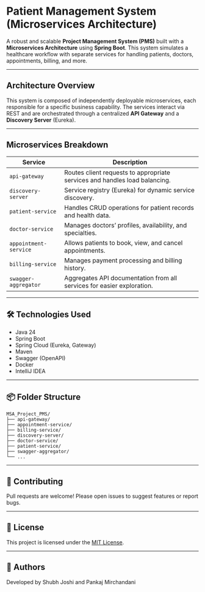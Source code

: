 
# Patient Management System (Microservices Architecture)

A robust and scalable **Project Management System (PMS)** built with a **Microservices Architecture** using **Spring Boot**. This system simulates a healthcare workflow with separate services for handling patients, doctors, appointments, billing, and more.

---

## Architecture Overview

This system is composed of independently deployable microservices, each responsible for a specific business capability. The services interact via REST and are orchestrated through a centralized **API Gateway** and a **Discovery Server** (Eureka).

---

## Microservices Breakdown

| Service               | Description                                                                 |
|-----------------------|-----------------------------------------------------------------------------|
| `api-gateway`         | Routes client requests to appropriate services and handles load balancing. |
| `discovery-server`    | Service registry (Eureka) for dynamic service discovery.                    |
| `patient-service`     | Handles CRUD operations for patient records and health data.               |
| `doctor-service`      | Manages doctors’ profiles, availability, and specialties.                  |
| `appointment-service` | Allows patients to book, view, and cancel appointments.                    |
| `billing-service`     | Manages payment processing and billing history.                            |
| `swagger-aggregator`  | Aggregates API documentation from all services for easier exploration.     |

---

## 🛠️ Technologies Used

- Java 24
- Spring Boot
- Spring Cloud (Eureka, Gateway)
- Maven
- Swagger (OpenAPI)
- Docker 
- IntelliJ IDEA 

---


## 📦 Folder Structure

```
MSA_Project_PMS/
├── api-gateway/
├── appointment-service/
├── billing-service/
├── discovery-server/
├── doctor-service/
├── patient-service/
├── swagger-aggregator/
└── ...
```

---

## 🤝 Contributing

Pull requests are welcome! Please open issues to suggest features or report bugs.

---

## 📄 License

This project is licensed under the [MIT License](LICENSE).

---

## 👤 Authors

Developed by Shubh Joshi and Pankaj Mirchandani
